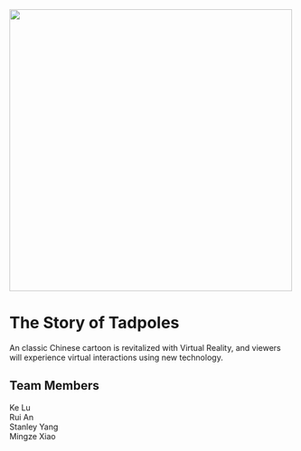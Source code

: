 <img src="https://raw.githubusercontent.com/mxiao6/Tadpoles/master/res/Title_picture.jpg" width="500px">

# The Story of Tadpoles

An classic Chinese cartoon is revitalized with Virtual Reality, and viewers will experience virtual interactions using new technology.

## Team Members
Ke Lu <br>
Rui An <br>
Stanley Yang <br>
Mingze Xiao
